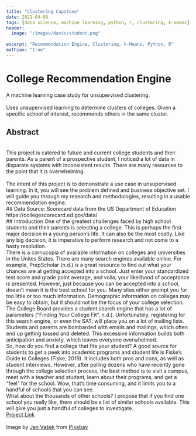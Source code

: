 ```yaml
---
title: "Clustering Capstone"
date: 2021-04-08
tags: [data science, machine learning, python, r, clustering, k-means]
header:
  image: "/images/davis/student.png"
  
excerpt: "Recommendation Engine, Clustering, k-Means, Python, R"
mathjax: "true"
---
```


# College Recommendation Engine
A machine learning case study for unsupervised clustering.
<br>
<br>
Uses unsupervised learning to determine clusters of colleges. Given a specific school of interest, recommends others in the same cluster.
<br>
## Abstract
<br>
This project is catered to future and current college students and their parents.  As a parent of a prospective student, I noticed a lot of data in disparate systems with inconsistent results.  There are many resources to the point that it is overwhelming.
<br>
<br>
The intent of this project is to demonstrate a use case in unsupervised learning.  In it, you will see the problem defined and business objective set.  I will guide you through my research and methodologies, resulting in a usable recommendation engine.
<br>
## Data Source:
Scorecard data from the US Department of Education 
https://collegescorecard.ed.gov/data/
<br>
## Introduction
One of the greatest challenges faced by high school students and their parents is selecting a college.  This is perhaps the first major decision in a young person’s life.  It can also be the most costly.  Like any big decision, it is imperative to perform research and not come to a hasty resolution.
<br>
There is a cornucopia of available information on colleges and universities in the Unites States.  There are many search engines available online.  For example, PrepScholar (n.d.) is a great resource to find out what your chances are at getting accepted into a school.  Just enter your standardized test score and grade point average, and voila, your likelihood of acceptance is presented.  However, just because you can be accepted into a school, doesn’t mean it is the best school for you.  Many sites either prompt you for too little or too much information.  Demographic information on colleges may be easy to obtain, but it should not be the focus of your college selection.  
<br>
The College Board provides a student search engine that has a lot of parameters (“Finding Your College Fit”, n.d.).  Unfortunately, registering for this search engine, or even the SAT, will place you on a lot of mailing lists.  Students and parents are bombarded with emails and mailings, which often end up getting tossed and deleted.  This excessive information builds both anticipation and anxiety, which leaves everyone overwhelmed.  
<br>
So, how do you find a college that fits your student?  A good source for students to get a peek into academic programs and student life is Fiske’s Guide to Colleges (Fiske, 2019).  It includes both pros and cons, as well as student interviews.  However, after polling dozens who have recently gone through the college selection process, the best method is to visit a campus, meet with a teacher and student, learn about their programs, and get a “feel” for the school.  Wow, that’s time consuming, and it limits you to a handful of schools that you can see. 
<br>
What about the thousands of other schools?  I propose that if you find one school you really like, there should be a list of similar schools available.  This will give you just a handful of colleges to investigate.
<br>
<a href="https://github.com/amodavis/College_Recommendation_Engine">Project Link</a>

<br>
<br>
Image by <a href="https://pixabay.com/users/jeshoots-com-264599/?utm_source=link-attribution&amp;utm_medium=referral&amp;utm_campaign=image&amp;utm_content=3087585">Jan Vašek</a> from <a href="https://pixabay.com/?utm_source=link-attribution&amp;utm_medium=referral&amp;utm_campaign=image&amp;utm_content=3087585">Pixabay</a>

